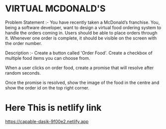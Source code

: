 # VIRTUAL MCDONALD'S
 Problem Statement :-
You have recently taken a McDonald’s franchise. You, being a software developer, want to design a virtual food ordering system to handle the orders coming in. Users should be able to place orders through it. Whenever one order is complete, it should be visible on the screen with the order number.

Description :-
Create a button called 'Order Food'. Create a checkbox of multiple food items you can choose from.

When a user clicks on order food, create a promise that will resolve after random seconds.

Once the promise is resolved, show the image of the food in the centre and show the order id on the top right corner.
# Here This is netlify link 
https://capable-dasik-9f00e2.netlify.app
